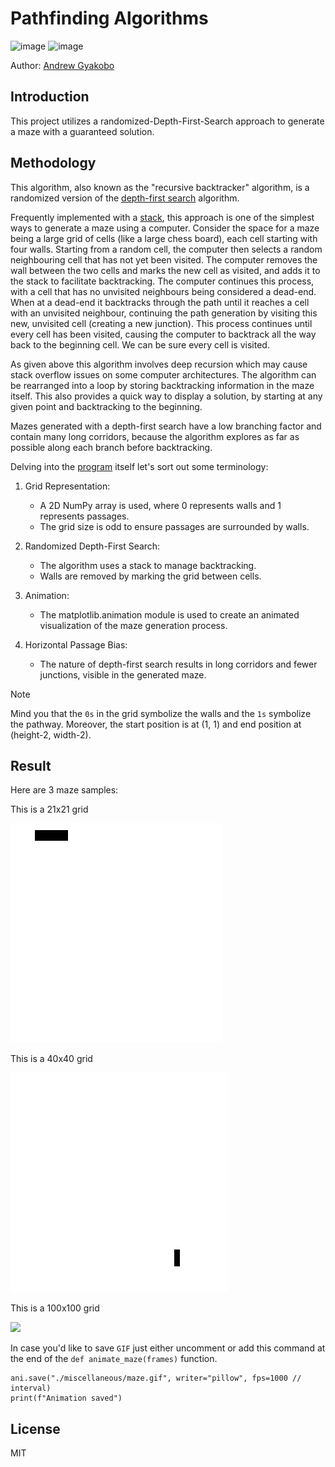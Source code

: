 # Pathfinding Algorithms 

![image](https://img.shields.io/badge/Python-FFD43B?style=for-the-badge&logo=python&logoColor=blue)
![image](https://img.shields.io/badge/windows%20terminal-4D4D4D?style=for-the-badge&logo=windows%20terminal&logoColor=white)

Author: [Andrew Gyakobo](https://github.com/Gyakobo)


## Introduction

This project utilizes a randomized-Depth-First-Search approach to generate a maze with a guaranteed solution. 

## Methodology

This algorithm, also known as the "recursive backtracker" algorithm, is a randomized version of the [depth-first search](https://en.wikipedia.org/wiki/Depth-first_search) algorithm.

Frequently implemented with a [stack](https://en.wikipedia.org/wiki/Stack_(abstract_data_type)), this approach is one of the simplest ways to generate a maze using a computer. Consider the space for a maze being a large grid of cells (like a large chess board), each cell starting with four walls. Starting from a random cell, the computer then selects a random neighbouring cell that has not yet been visited. The computer removes the wall between the two cells and marks the new cell as visited, and adds it to the stack to facilitate backtracking. The computer continues this process, with a cell that has no unvisited neighbours being considered a dead-end. When at a dead-end it backtracks through the path until it reaches a cell with an unvisited neighbour, continuing the path generation by visiting this new, unvisited cell (creating a new junction). This process continues until every cell has been visited, causing the computer to backtrack all the way back to the beginning cell. We can be sure every cell is visited.

As given above this algorithm involves deep recursion which may cause stack overflow issues on some computer architectures. The algorithm can be rearranged into a loop by storing backtracking information in the maze itself. This also provides a quick way to display a solution, by starting at any given point and backtracking to the beginning.

Mazes generated with a depth-first search have a low branching factor and contain many long corridors, because the algorithm explores as far as possible along each branch before backtracking.

Delving into the [program](./main.py) itself let's sort out some terminology:

1. Grid Representation:

    * A 2D NumPy array is used, where 0 represents walls and 1 represents passages.
    * The grid size is odd to ensure passages are surrounded by walls.

2. Randomized Depth-First Search:

    * The algorithm uses a stack to manage backtracking.
    * Walls are removed by marking the grid between cells.

3. Animation:

    * The matplotlib.animation module is used to create an animated visualization of the maze generation process.

4. Horizontal Passage Bias:

    * The nature of depth-first search results in long corridors and fewer junctions, visible in the generated maze.

>[!NOTE]
>Mind you that the `0s` in the grid symbolize the walls and the `1s` symbolize the pathway. Moreover, the start position is at (1, 1) and end position at (height-2, width-2). 

## Result

Here are 3 maze samples:

This is a 21x21 grid

<img src="./miscellaneous/maze-generation.gif">

This is a 40x40 grid

<img src="./miscellaneous/maze-generation-2.gif">

This is a 100x100 grid

<img src="./miscellaneous/maze-generation-3.gif">

In case you'd like to save `GIF` just either uncomment or add this command at the end of the `def animate_maze(frames)` function.

```python3 
ani.save("./miscellaneous/maze.gif", writer="pillow", fps=1000 // interval) 
print(f"Animation saved")
```

## License
MIT